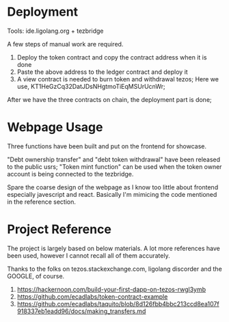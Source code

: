 # Deployment 

Tools: ide.ligolang.org + tezbridge

A few steps of manual work are required.
1. Deploy the token contract and copy the contract address when it is done
2. Paste the above address to the ledger contract and deploy it
3. A view contract is needed to burn token and withdrawal tezos; Here we use, KT1HeGzCq32DatJDsNHgtmoTiEqMSUrUcnWr; 

After we have the three contracts on chain, the deployment part is done;

# Webpage Usage

Three functions have been built and put on the frontend for showcase.

"Debt ownership transfer" and "debt token withdrawal" have been released to the public usrs;  "Token mint function" can be used when the token owner account is being connected to the tezbridge.

Spare the coarse design of the webpage as I know too little about frontend especially javescript and react.  Basically I'm mimicing the code mentioned in the reference section.


# Project Reference
The project is largely based on below materials.  A lot more references have been used, however I cannot recall all of them accurately.

Thanks to the folks on tezos.stackexchange.com, ligolang discorder and the GOOGLE, of course.

1. https://hackernoon.com/build-your-first-dapp-on-tezos-rwgl3ymb
2. https://github.com/ecadlabs/token-contract-example
3. https://github.com/ecadlabs/taquito/blob/8d126fbb4bbc213ccd8ea107f918337eb1eadd96/docs/making_transfers.md


